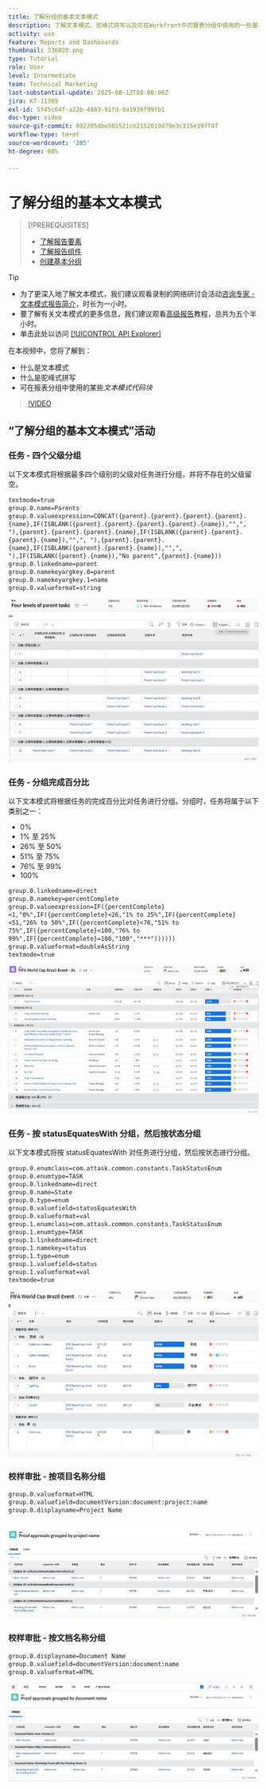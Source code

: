 ```yaml
---
title: 了解分组的基本文本模式
description: 了解文本模式、驼峰式拼写以及可在Workfront中的报表分组中使用的一些基本文本模式。
activity: use
feature: Reports and Dashboards
thumbnail: 336820.png
type: Tutorial
role: User
level: Intermediate
team: Technical Marketing
last-substantial-update: 2025-08-12T00:00:00Z
jira: KT-11369
exl-id: 5f45c64f-a22b-4983-91fd-9a1939f99fb1
doc-type: video
source-git-commit: 092205dbe501521ce2152019d79e3c315e197f4f
workflow-type: tm+mt
source-wordcount: '285'
ht-degree: 88%

---
```


# 了解分组的基本文本模式

>[!PREREQUISITES]
>
>* [了解报告要素](https://experienceleague.adobe.com/docs/workfront-learn/tutorials-workfront/reporting/basic-reporting/reporting-elements.html?lang=zh-hans)
>* [了解报告组件](https://experienceleague.adobe.com/docs/workfront-learn/tutorials-workfront/reporting/basic-reporting/reporting-components.html?lang=zh-hans)
>* [创建基本分组](https://experienceleague.adobe.com/docs/workfront-learn/tutorials-workfront/reporting/basic-reporting/create-a-basic-grouping.html?lang=zh-Hans)


>[!TIP]
>
>* 为了更深入地了解文本模式，我们建议观看录制的网络研讨会活动[咨询专家 - 文本模式报告简介](https://experienceleague.adobe.com/docs/workfront-events/events/reporting-and-dashboards/introduction-to-text-mode-reporting.html?lang=zh-hans)，时长为一小时。
>* 要了解有关文本模式的更多信息，我们建议观看[高级报告](https://experienceleague.adobe.com/docs/workfront-learn/tutorials-workfront/reporting/advanced-reporting/welcome-to-advanced-reporting.html?lang=zh-hans)教程，总共为五个半小时。
>* 单击此处以访问 [[!UICONTROL API Explorer]](https://developer.adobe.com/workfront/api-explorer/)

在本视频中，您将了解到：

* 什么是文本模式
* 什么是驼峰式拼写
* 可在报表分组中使用的某些&#x200B;_文本模式代码块_

>[!VIDEO](https://video.tv.adobe.com/v/3422894/?quality=12&learn=on&captions=chi_hans)

## “了解分组的基本文本模式”活动

### 任务 - 四个父级分组

以下文本模式将根据最多四个级别的父级对任务进行分组，并将不存在的父级留空。

```
textmode=true
group.0.name=Parents
group.0.valueexpression=CONCAT({parent}.{parent}.{parent}.{parent}.{name},IF(ISBLANK({parent}.{parent}.{parent}.{parent}.{name}),"",", "),{parent}.{parent}.{parent}.{name},IF(ISBLANK({parent}.{parent}.{parent}.{name}),"",", "),{parent}.{parent}.{name},IF(ISBLANK({parent}.{parent}.{name}),"",", "),IF(ISBLANK({parent}.{name}),"No parent",{parent}.{name}))
group.0.linkedname=parent
group.0.namekeyargkey.0=parent
group.0.namekeyargkey.1=name
group.0.valueformat=string
```

![显示根据四个父级分组的项目任务的屏幕图像](assets/4-parents-grouping.png)


### 任务 - 分组完成百分比

以下文本模式将根据任务的完成百分比对任务进行分组。分组时，任务将属于以下类别之一：

* 0%
* 1% 至 25%
* 26% 至 50%
* 51% 至 75%
* 76% 至 99%
* 100%

```
group.0.linkedname=direct
group.0.namekey=percentComplete
group.0.valueexpression=IF({percentComplete}<1,"0%",IF({percentComplete}<26,"1% to 25%",IF({percentComplete}<51,"26% to 50%",IF({percentComplete}<76,"51% to 75%",IF({percentComplete}<100,"76% to 99%",IF({percentComplete}=100,"100","***"))))))
group.0.valueformat=doubleAsString
textmode=true
```

![显示按完成百分比分组的项目任务的屏幕图像](assets/percent-complete-grouping.png)

### 任务 - 按 statusEquatesWith 分组，然后按状态分组

以下文本模式将按 statusEquatesWith 对任务进行分组，然后按状态进行分组。

```
group.0.enumclass=com.attask.common.constants.TaskStatusEnum
group.0.enumtype=TASK
group.0.linkedname=direct
group.0.name=State
group.0.type=enum
group.0.valuefield=statusEquatesWith
group.0.valueformat=val
group.1.enumclass=com.attask.common.constants.TaskStatusEnum
group.1.enumtype=TASK
group.1.linkedname=direct
group.1.namekey=status
group.1.type=enum
group.1.valuefield=status
group.1.valueformat=val
textmode=true
```

![显示按 statusEquatesWith 分组的项目任务的屏幕图像](assets/status-equates-with.png)


### 校样审批 - 按项目名称分组

```
group.0.valueformat=HTML
group.0.valuefield=documentVersion:document:project:name
group.0.displayname=Project Name
```

![显示按项目名称分组的校样审批的屏幕图像](assets/proof-approvals-grouped-by-project-name.png)


### 校样审批 - 按文档名称分组

```
group.0.displayname=Document Name
group.0.valuefield=documentVersion:document:name
group.0.valueformat=HTML
```

![显示按项目名称分组的校样审批的屏幕图像](assets/proof-approvals-grouped-by-doc-name.png)

